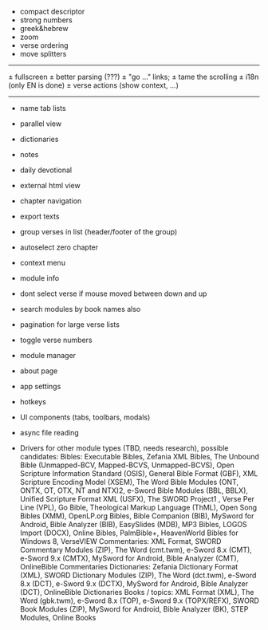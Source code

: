 + compact descriptor
+ strong numbers
+ greek&hebrew
+ zoom
+ verse ordering
+ move splitters

------------------------------------------------------------

± fullscreen
± better parsing (???)
± "go ..." links;
± tame the scrolling
± i18n (only EN is done)
± verse actions (show context, ...)

------------------------------------------------------------

- name tab lists
- parallel view
- dictionaries
- notes
- daily devotional
- external html view

- chapter navigation
- export texts
- group verses in list (header/footer of the group)
- autoselect zero chapter
- context menu
- module info
- dont select verse if mouse moved between down and up
- search modules by book names also
- pagination for large verse lists
- toggle verse numbers
- module manager
- about page
- app settings
- hotkeys

- UI components (tabs, toolbars, modals)

- async file reading


- Drivers for other module types (TBD, needs research), possible candidates:
    Bibles:
      Executable Bibles,
      Zefania XML Bibles,
      The Unbound Bible (Unmapped-BCV, Mapped-BCVS, Unmapped-BCVS),
      Open Scripture Information Standard (OSIS),
      General Bible Format (GBF),
      XML Scripture Encoding Model (XSEM),
      The Word Bible Modules (ONT, ONTX, OT, OTX, NT and NTX)2,
      e-Sword Bible Modules (BBL, BBLX),
      Unified Scripture Format XML (USFX),
      The SWORD Project1 ,
      Verse Per Line (VPL),
      Go Bible,
      Theological Markup Language (ThML),
      Open Song Bibles (XMM),
      OpenLP.org Bibles,
      Bible Companion (BIB),
      MySword for Android,
      Bible Analyzer (BIB),
      EasySlides (MDB),
      MP3 Bibles,
      LOGOS Import (DOCX),
      Online Bibles,
      PalmBible+,
      HeavenWorld Bibles for Windows 8,
      VerseVIEW
    Commentaries:
      XML Format,
      SWORD Commentary Modules (ZIP),
      The Word (cmt.twm),
      e-Sword 8.x (CMT),
      e-Sword 9.x (CMTX),
      MySword for Android,
      Bible Analyzer (CMT),
      OnlineBible Commentaries
    Dictionaries:
      Zefania Dictionary Format (XML),
      SWORD Dictionary Modules (ZIP),
      The Word (dct.twm),
      e-Sword 8.x (DCT),
      e-Sword 9.x (DCTX),
      MySword for Android,
      Bible Analyzer (DCT),
      OnlineBible Dictionaries
    Books / topics:
      XML Format (XML),
      The Word (gbk.twm),
      e-Sword 8.x (TOP),
      e-Sword 9.x (TOPX/REFX),
      SWORD Book Modules (ZIP),
      MySword for Android,
      Bible Analyzer (BK),
      STEP Modules,
      Online Books
